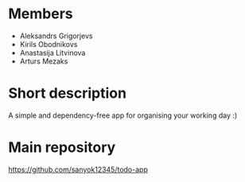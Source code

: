 # Members
* Aleksandrs Grigorjevs
* Kirils Obodnikovs
* Anastasija Litvinova
* Arturs Mezaks

# Short description
A simple and dependency-free app for organising your working day :)

# Main repository
https://github.com/sanyok12345/todo-app